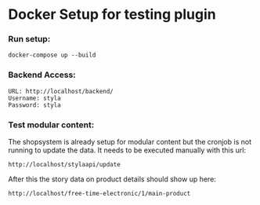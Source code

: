 # Docker Setup for testing plugin

### Run setup:

    docker-compose up --build

### Backend Access:

    URL: http://localhost/backend/
    Username: styla
    Password: styla
    
### Test modular content:

The shopsystem is already setup for modular content but the cronjob is not running to update the data. It needs to be executed manually with this url:

    http://localhost/stylaapi/update
    
After this the story data on product details should show up here:

    http://localhost/free-time-electronic/1/main-product